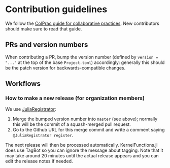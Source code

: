 # Contribution guidelines

We follow the [ColPrac guide for collaborative practices](https://colprac.sciml.ai/). New contributors should make sure to read that guide.

## PRs and version numbers

When contributing a PR, bump the version number (defined by `version = "..."` at the top of the base `Project.toml`) accordingly: generally this should be the patch version for backwards-compatible changes.

## Workflows

### How to make a new release (for organization members)

We use [JuliaRegistrator](https://github.com/JuliaRegistries/Registrator.jl#via-the-github-app):

1. Merge the bumped version number into `master` (see above); normally this will be the commit of a squash-merged pull request.
2. Go to the Github URL for this merge commit and write a comment saying `@JuliaRegistrator register`.

The next release will then be processed automatically. KernelFunctions.jl does use TagBot so you can ignore the message about tagging. Note that it may take around 20 minutes until the actual release appears and you can edit the release notes if needed.
